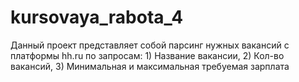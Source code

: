 # kursovaya_rabota_4

Данный проект представляет собой парсинг нужных вакансий с платформы hh.ru по запросам: 1) Название вакансии, 2) Кол-во вакансий, 3) Минимальная и максимальная требуемая зарплата
